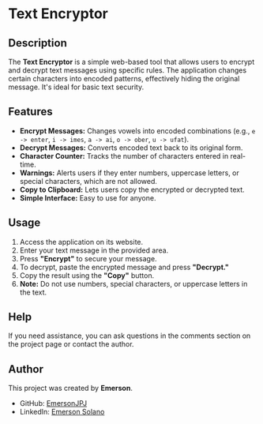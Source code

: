 # Text Encryptor

## Description

The **Text Encryptor** is a simple web-based tool that allows users to encrypt and decrypt text messages using specific rules. The application changes certain characters into encoded patterns, effectively hiding the original message. It's ideal for basic text security.

## Features

- **Encrypt Messages:** Changes vowels into encoded combinations (e.g., `e -> enter`, `i -> imes`, `a -> ai`, `o -> ober`, `u -> ufat`).
- **Decrypt Messages:** Converts encoded text back to its original form.
- **Character Counter:** Tracks the number of characters entered in real-time.
- **Warnings:** Alerts users if they enter numbers, uppercase letters, or special characters, which are not allowed.
- **Copy to Clipboard:** Lets users copy the encrypted or decrypted text.
- **Simple Interface:** Easy to use for anyone.

## Usage

1. Access the application on its website.
2. Enter your text message in the provided area.
3. Press **"Encrypt"** to secure your message.
4. To decrypt, paste the encrypted message and press **"Decrypt."**
5. Copy the result using the **"Copy"** button.
6. **Note:** Do not use numbers, special characters, or uppercase letters in the text.

## Help

If you need assistance, you can ask questions in the comments section on the project page or contact the author.

## Author

This project was created by **Emerson**.

- GitHub: [EmersonJPJ](https://github.com/EmersonJPJ)
- LinkedIn: [Emerson Solano](https://www.linkedin.com/in/emerson-solano/)
